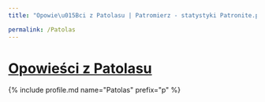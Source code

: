 ```yaml
---
title: "Opowie\u015Bci z Patolasu | Patromierz - statystyki Patronite.pl"

permalink: /Patolas
---
```


# [Opowieści z Patolasu](https://patronite.pl/Patolas)

{% include profile.md name="Patolas" prefix="p" %}
